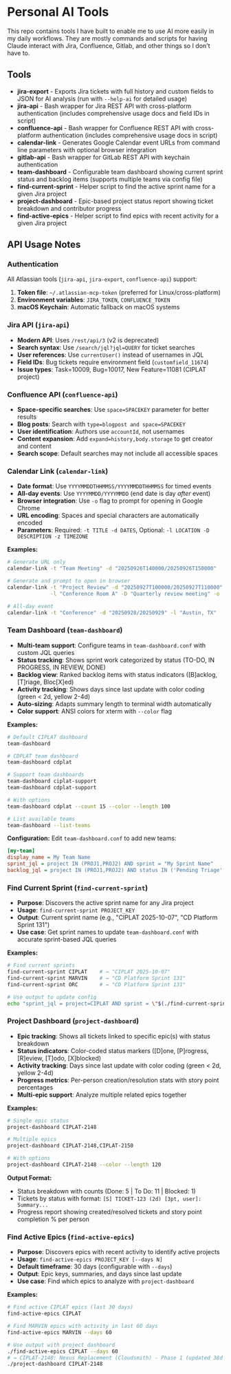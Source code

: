 # Personal AI Tools

This repo contains tools I have built to enable me to use AI more easily in my daily workflows. They are mostly commands and scripts for having Claude interact with Jira, Confluence, Gitlab, and other things so I don't have to.

## Tools

- **jira-export** - Exports Jira tickets with full history and custom fields to JSON for AI analysis (run with `--help-ai` for detailed usage)
- **jira-api** - Bash wrapper for Jira REST API with cross-platform authentication (includes comprehensive usage docs and field IDs in script)
- **confluence-api** - Bash wrapper for Confluence REST API with cross-platform authentication (includes comprehensive usage docs in script)
- **calendar-link** - Generates Google Calendar event URLs from command line parameters with optional browser integration
- **gitlab-api** - Bash wrapper for GitLab REST API with keychain authentication
- **team-dashboard** - Configurable team dashboard showing current sprint status and backlog items (supports multiple teams via config file)
- **find-current-sprint** - Helper script to find the active sprint name for a given Jira project
- **project-dashboard** - Epic-based project status report showing ticket breakdown and contributor progress
- **find-active-epics** - Helper script to find epics with recent activity for a given Jira project

## API Usage Notes

### Authentication
All Atlassian tools (`jira-api`, `jira-export`, `confluence-api`) support:
1. **Token file**: `~/.atlassian-mcp-token` (preferred for Linux/cross-platform)
2. **Environment variables**: `JIRA_TOKEN`, `CONFLUENCE_TOKEN`
3. **macOS Keychain**: Automatic fallback on macOS systems

### Jira API (`jira-api`)
- **Modern API**: Uses `/rest/api/3` (v2 is deprecated)
- **Search syntax**: Use `/search/jql?jql=QUERY` for ticket searches
- **User references**: Use `currentUser()` instead of usernames in JQL
- **Field IDs**: Bug tickets require environment field (`customfield_11674`)
- **Issue types**: Task=10009, Bug=10017, New Feature=11081 (CIPLAT project)

### Confluence API (`confluence-api`)
- **Space-specific searches**: Use `space=SPACEKEY` parameter for better results
- **Blog posts**: Search with `type=blogpost and space=SPACEKEY`
- **User identification**: Authors use `accountId`, not usernames
- **Content expansion**: Add `expand=history,body.storage` to get creator and content
- **Search scope**: Default searches may not include all accessible spaces

### Calendar Link (`calendar-link`)
- **Date format**: Use `YYYYMMDDTHHMMSS/YYYYMMDDTHHMMSS` for timed events
- **All-day events**: Use `YYYYMMDD/YYYYMMDD` (end date is day *after* event)
- **Browser integration**: Use `-o` flag to prompt for opening in Google Chrome
- **URL encoding**: Spaces and special characters are automatically encoded
- **Parameters**: Required: `-t TITLE -d DATES`, Optional: `-l LOCATION -D DESCRIPTION -z TIMEZONE`

**Examples:**
```bash
# Generate URL only
calendar-link -t "Team Meeting" -d "20250926T140000/20250926T150000"

# Generate and prompt to open in browser
calendar-link -t "Project Review" -d "20250927T100000/20250927T110000" \
              -l "Conference Room A" -D "Quarterly review meeting" -o

# All-day event
calendar-link -t "Conference" -d "20250928/20250929" -l "Austin, TX"
```

### Team Dashboard (`team-dashboard`)
- **Multi-team support**: Configure teams in `team-dashboard.conf` with custom JQL queries
- **Status tracking**: Shows sprint work categorized by status (TO-DO, IN PROGRESS, IN REVIEW, DONE)
- **Backlog view**: Ranked backlog items with status indicators ([B]acklog, [T]riage, Bloc[X]ed)
- **Activity tracking**: Shows days since last update with color coding (green < 2d, yellow 2-4d)
- **Auto-sizing**: Adapts summary length to terminal width automatically
- **Color support**: ANSI colors for xterm with `--color` flag

**Examples:**
```bash
# Default CIPLAT dashboard
team-dashboard

# CDPLAT team dashboard
team-dashboard cdplat

# Support team dashboards
team-dashboard ciplat-support
team-dashboard cdplat-support

# With options
team-dashboard cdplat --count 15 --color --length 100

# List available teams
team-dashboard --list-teams
```

**Configuration:**
Edit `team-dashboard.conf` to add new teams:
```ini
[my-team]
display_name = My Team Name
sprint_jql = project IN (PROJ1,PROJ2) AND sprint = "My Sprint Name"
backlog_jql = project IN (PROJ1,PROJ2) AND status IN ('Pending Triage','on Backlog','Blocked')
```

### Find Current Sprint (`find-current-sprint`)
- **Purpose**: Discovers the active sprint name for any Jira project
- **Usage**: `find-current-sprint PROJECT_KEY`
- **Output**: Current sprint name (e.g., "CIPLAT 2025-10-07", "CD Platform Sprint 131")
- **Use case**: Get sprint names to update `team-dashboard.conf` with accurate sprint-based JQL queries

**Examples:**
```bash
# Find current sprints
find-current-sprint CIPLAT    # → "CIPLAT 2025-10-07"
find-current-sprint MARVIN    # → "CD Platform Sprint 131"
find-current-sprint ORC       # → "CD Platform Sprint 131"

# Use output to update config
echo "sprint_jql = project=CIPLAT AND sprint = \"$(./find-current-sprint CIPLAT)\""
```

### Project Dashboard (`project-dashboard`)
- **Epic tracking**: Shows all tickets linked to specific epic(s) with status breakdown
- **Status indicators**: Color-coded status markers ([D]one, [P]rogress, [R]eview, [T]odo, [X]blocked)
- **Activity tracking**: Days since last update with color coding (green < 2d, yellow 2-4d)
- **Progress metrics**: Per-person creation/resolution stats with story point percentages
- **Multi-epic support**: Analyze multiple related epics together

**Examples:**
```bash
# Single epic status
project-dashboard CIPLAT-2148

# Multiple epics
project-dashboard CIPLAT-2148,CIPLAT-2150

# With options
project-dashboard CIPLAT-2148 --color --length 120
```

**Output Format:**
- Status breakdown with counts (Done: 5 | To Do: 11 | Blocked: 1)
- Tickets by status with format: `[S] TICKET-123 (2d) [3pt, user]: Summary...`
- Progress report showing created/resolved tickets and story point completion % per person

### Find Active Epics (`find-active-epics`)
- **Purpose**: Discovers epics with recent activity to identify active projects
- **Usage**: `find-active-epics PROJECT_KEY [--days N]`
- **Default timeframe**: 30 days (configurable with `--days`)
- **Output**: Epic keys, summaries, and days since last update
- **Use case**: Find which epics to analyze with `project-dashboard`

**Examples:**
```bash
# Find active CIPLAT epics (last 30 days)
find-active-epics CIPLAT

# Find MARVIN epics with activity in last 60 days
find-active-epics MARVIN --days 60

# Use output with project dashboard
./find-active-epics CIPLAT --days 60
# → CIPLAT-2148: Nexus Replacement (Cloudsmith) - Phase 1 (updated 38d ago)
./project-dashboard CIPLAT-2148
```
